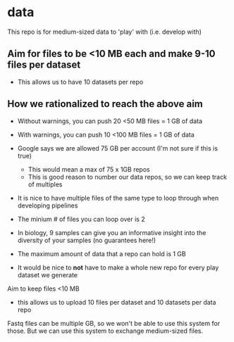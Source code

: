 # data

This repo is for medium-sized data to 'play' with (i.e. develop with)

## Aim for files to be <10 MB each and make 9-10 files per dataset

- This allows us to have 10 datasets per repo

## How we rationalized to reach the above aim

- Without warnings, you can push 20 <50 MB files = 1 GB of data
- With warnings, you can push 10 <100 MB files = 1 GB of data

- Google says we are allowed 75 GB per account (I'm not sure if this is true)
  - This would mean a max of 75 x 1GB repos
  - This is good reason to number our data repos, so we can keep track of multiples 

- It is nice to have multiple files of the same type to loop through when developing pipelines
- The minium # of files you can loop over is 2
- In biology, 9 samples can give you an informative insight into the diversity of your samples (no guarantees here!)
- The maximum amount of data that a repo can hold is 1 GB
- It would be nice to **not** have to make a whole new repo for every play dataset we generate


Aim to keep files <10 MB
- this allows us to upload 10 files per dataset and 10 datasets per data repo


Fastq files can be multiple GB, so we won't be able to use this system for those. But we can use this system to exchange medium-sized files.


